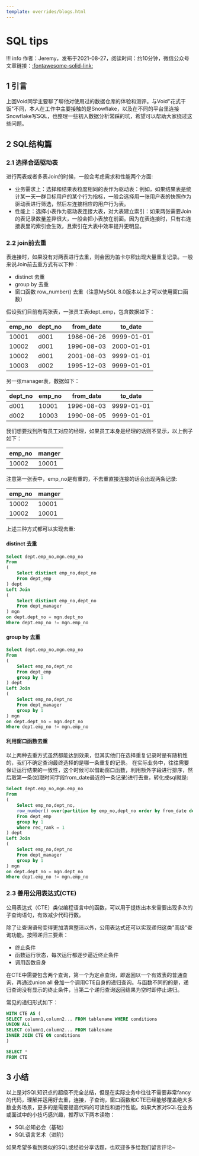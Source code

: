 ```yaml
---
template: overrides/blogs.html
---
```


# SQL tips

!!! info
    作者：Jeremy，发布于2021-08-27，阅读时间：约10分钟，微信公众号文章链接：[:fontawesome-solid-link:](https://mp.weixin.qq.com/s/TtXCCZqp7WBZgn_90wakaw)

## 1 引言

上回Void同学主要聊了聊他对使用过的数据仓库的体验和测评。与Void"花式干饭"不同，本人在工作中主要接触的是Snowflake，以及在不同的平台里连接Snowflake写SQL，也整理一些初入数据分析常踩的坑，希望可以帮助大家绕过这些问题。

## 2 SQL结构篇

### 2.1 选择合适驱动表

进行两表或者多表Join的时候，一般会考虑需求和性能两个方面:

* 业务需求上：选择和结果表粒度相同的表作为驱动表：例如，如果结果表是统计某一天一群目标用户的某个行为指标，一般会选择用一张用户表的快照作为驱动表进行筛选，然后左连接相应的用户行为表。
* 性能上：选择小表作为驱动表连接大表，对大表建立索引：如果两张需要Join的表记录数量差异很大，一般会把小表放在前面。因为在表连接时，只有右连接表里的索引会生效，且索引在大表中效率提升更明显。


### 2.2 join前去重

表连接时，如果没有对两表进行去重，则会因为笛卡尔积出现大量重复记录。一般来说Join前去重方式有以下种：

* distinct 去重
* group by 去重
* 窗口函数 row_number() 去重（注意MySQL 8.0版本以上才可以使用窗口函数）

假设我们目前有两张表，一张员工表dept_emp，包含数据如下：

| emp_no | dept_no | from_date | to_date |
|-------|------|------------|------------|
| 10001 | d001 | 1986-06-26 | 9999-01-01 |
| 10002 | d001 | 1996-08-03 | 2000-01-01 |
| 10002 | d001 | 2001-08-03 | 9999-01-01 |
| 10003 | d002 | 1995-12-03 | 9999-01-01 |

另一张manager表，数据如下：

| dept_no | emp_no | from_date  | to_date    |
|---------|--------|------------|------------|
| d001    | 10001  | 1996-08-03 | 9999-01-01 |
| d002    | 10003  | 1990-08-05 | 9999-01-01 |

我们想要找到所有员工对应的经理，如果员工本身是经理的话则不显示，以上例子如下：

| emp_no | manger |
|--------|--------|
| 10002  | 10001 |

注意第一张表中，emp_no是有重的，不去重直接连接的话会出现两条记录:

| emp_no | manger |
|--------|--------|
| 10002  | 10001  |
| 10002  | 10001  |

上述三种方式都可以实现去重:

#### distinct 去重

``` sql
Select dept.emp_no,mgn.emp_no
From
(
    Select distinct emp_no,dept_no
    From dept_emp
) dept
Left Join
(
    Select distinct emp_no,dept_no
    From dept_manager
) mgn
on dept.dept_no = mgn.dept_no
Where dept.emp_no != mgn.emp_no
```

#### group by 去重

```sql
Select dept.emp_no,mgn.emp_no
From
(
    Select emp_no,dept_no
    From dept_emp
    group by 1
) dept
Left Join
(
    Select emp_no,dept_no
    From dept_manager
    group by 1
) mgn
on dept.dept_no = mgn.dept_no
Where dept.emp_no != mgn.emp_no
```

#### 利用窗口函数去重

以上两种去重方式虽然都能达到效果，但其实他们在选择重复记录时是有随机性的，我们不确定查询最终选择的是哪一条重复的记录。
在实际业务中，往往需要保证运行结果的一致性，这个时候可以借助窗口函数，利用额外字段进行排序，然后取第一条(如取时间字段from_date最近的一条记录)进行去重，转化成sql就是:

``` sql
Select dept.emp_no,mgn.emp_no
From
(
    Select emp_no,dept_no,
    row_number() over(partition by emp_no,dept_no order by from_date desc) as rec_rank
    From dept_emp
    group by 1
    where rec_rank = 1
) dept
Left Join
(
    Select emp_no,dept_no
    From dept_manager
    group by 1
) mgn
on dept.dept_no = mgn.dept_no
Where dept.emp_no != mgn.emp_no
```

### 2.3 善用公用表达式(CTE)

公用表达式（CTE）类似编程语言中的函数，可以用于提炼出本来需要出现多次的子查询语句，有效减少代码行数。

除了让查询语句变得更加清爽整洁以外，公用表达式还可以实现递归这类"高级"查询功能。按照递归三要素：

- 终止条件
- 函数运行状态，每次运行都逐步逼近终止条件
- 调用函数自身

在CTE中需要包含两个查询，第一个为定点查询，即返回以一个有效表的普通查询，再通过union all 叠加一个调用CTE自身的递归查询。与函数不同的的是，递归查询没有显示的终止条件，当第二个递归查询返回结果为空时即停止递归。

常见的递归形式如下：

```sql
WITH CTE AS (
SELECT column1,column2... FROM tablename WHERE conditions
UNION ALL
SELECT column1,column2... FROM tablename
INNER JOIN CTE ON conditions
)

SELECT *
FROM CTE
```

## 3 小结

以上是对SQL知识点的超级不完全总结，但是在实际业务中往往不需要非常fancy的代码，理解并运用好去重，连接，子查询，窗口函数和CTE已经能够覆盖绝大多数业务场景，更多的是需要提高代码的可读性和运行性能。如果大家对SQL在业务或面试中的小技巧感兴趣，推荐以下两本读物：
* SQL必知必会（基础）
* SQL语言艺术（进阶）

如果希望多看到类似的SQL或经验分享话题，也欢迎多多给我们留言评论~
